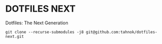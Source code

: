 # DOTFILES NEXT

Dotfiles: The Next Generation

`git clone --recurse-submodules -j8 git@github.com:tahnok/dotfiles-next.git`
